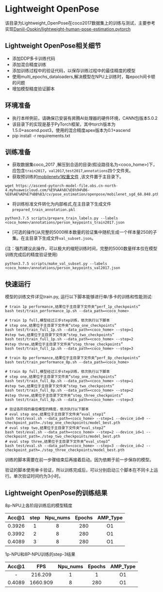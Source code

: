 # Lightweight OpenPose

该目录为Lightweight_OpenPose在coco2017数据集上的训练与测试，主要参考实现[Daniil-Osokin/lightweight-human-pose-estimation.pytorch](https://github.com/Daniil-Osokin/lightweight-human-pose-estimation.pytorch)

##  Lightweight OpenPose相关细节

* 添加DDP多卡训练代码
* 添加混合精度训练
* 添加训练过程中的验证代码，以保存训练过程中的最佳精度的模型
* 使用multi_epochs_dataloaders,解决模型在NPU上训练时，每epoch间卡顿的问题
* 增加模型精度验证脚本

## 环境准备

* 执行本样例前，请确保已安装有昇腾AI处理器的硬件环境，CANN包版本5.0.2
* 该目录下的实现是基于PyTorch框架，其中torch版本为1.5.0+ascend.post3，使用的混合精度apex版本为0.1+ascend
* pip install -r requirements.txt

## 训练准备

* 获取数据集coco_2017
,解压到合适的目录(假设路径名为<coco_home>)下，应包含`train2017`，`val2017`,`test2017`,`annotations`四个文件夹。
* 获取预训练的[mobilenetv1权重文件](https://ascend-pytorch-model-file.obs.cn-north-4.myhuaweicloud.com/%E9%AA%8C%E6%94%B6-%E8%AE%AD%E7%BB%83/cv/pose_estimation/openpose/mobilenet_sgd_68.848.pth.tar) 
,该文件置于主目录下。

```shell
wget https://ascend-pytorch-model-file.obs.cn-north-4.myhuaweicloud.com/%E9%AA%8C%E6%94%B6-%E8%AE%AD%E7%BB%83/cv/pose_estimation/openpose/mobilenet_sgd_68.848.pth.tar
```
* 将训练标准文件转化为内部格式,在主目录下生成文件`prepared_train_annotation.pkl`
```shell
python3.7.5 scripts/prepare_train_labels.py --labels <coco_home>/annotations/person_keypoints_train2017.json
```
* [可选的操作]从完整的5000样本数量的验证集中随机生成一个样本量250的子集。在主目录下生成文件`val_subset.json`。

(注：强烈建议此操作，可以极大的缩短训练时间，完整的5000数量样本仅在模型训练完成后的精度验证使用)
```shell
python3.7.5 scripts/make_val_subset.py --labels <coco_home>/annotations/person_keypoints_val2017.json
```

## 快速运行

模型的训练文件详见train.py, 运行以下脚本能够进行单/多卡的训练和性能测试:

```shell
# train 1p performance,结果位于主目录下文件夹“perf_1p_checkpoints”
bash test/train_performance_1p.sh --data_path=<coco_home>

# train 1p full,模型经过三步step训练，依次执行以下脚本
# step one,结果位于主目录下文件夹“step_one_checkpoints”
bash test/train_full_1p.sh --data_path=<coco_home> --step=1
#step two,结果位于主目录下文件夹“step_two_checkpoints”
bash test/train_full_1p.sh --data_path=<coco_home> --step=2
#step three,结果位于主目录下文件夹“step_three_checkpoints”
bash test/train_full_1p.sh --data_path=<coco_home> --step=3

# train 8p performance,结果位于主目录下文件夹“perf_8p_checkpoints”
bash test/train_performance_8p.sh --data_path=<coco_home>

# train 8p full,模型经过三步step训练，依次执行以下脚本
# step one,结果位于主目录下文件夹“step_one_checkpoints”
bash test/train_full_8p.sh --data_path=<coco_home> --step=1
#step two,结果位于主目录下文件夹“step_two_checkpoints”
bash test/train_full_8p.sh --data_path=<coco_home> --step=2
#step three,结果位于主目录下文件夹“step_three_checkpoints”
bash test/train_full_8p.sh --data_path=<coco_home> --step=3

# 验证各阶段的最佳模型的精度，依次执行以下脚本
# eval step one,结果位于主目录下文件夹“eval_step1”
bash test/eval.sh --data_path=<coco_home> --step=1 --device_id=0 --checkpoint_path=./step_one_checkpoints/model_best.pth
# eval step two,结果位于主目录下文件夹“eval_step2”
bash test/eval.sh --data_path=<coco_home> --step=2 --device_id=1 --checkpoint_path=./step_two_checkpoints/model_best.pth
# eval step three,结果位于主目录下文件夹“eval_step3”
bash test/eval.sh --data_path=<coco_home> --step=3 --device_id=2 --checkpoint_path=./step_three_checkpoints/model_best.pth
```
训练的脚本需要在前一步骤结束后再接着启动。因为依赖于前一步保存的模型。

验证的脚本使用单卡验证，所以训练完成后，可以分别启动三个脚本在不同卡上运行。单次验证时间约为3小时。

## Lightweight OpenPose的训练结果
8p-NPU上各阶段训练后的模型精度

| Acc@1    | step       | Npu_nums | Epochs   | AMP_Type |
| :------: | :------:  | :------: | :------: | :------: |
| 0.3926        | 1      | 8        | 280      | O1       |
| 0.3992     | 2     | 8        | 280      | O1      |
| 0.4089     | 3     | 8        | 280      | O1      |

1p-NPU和8P-NPU训练的step-3结果

| Acc@1    | FPS       | Npu_nums | Epochs   | AMP_Type |
| :------: | :------:  | :------: | :------: | :------: |
| -        | 216.209      | 1        | 1      | O1       |
| 0.4089     | 1660.909     | 8        | 280      | O1      |
